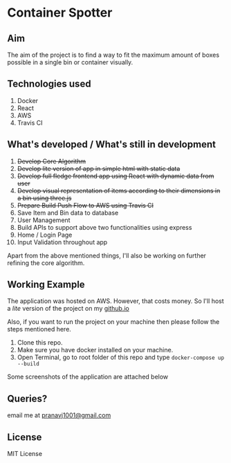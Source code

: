 # Container Spotter


## Aim
The aim of the project is to find a way to fit the maximum amount of boxes possible in a single bin or container visually.

## Technologies used

1. Docker
1. React
1. AWS
1. Travis CI

## What's developed / What's still in development

1. ~~Develop Core Algorithm~~
1. ~~Develop lite version of app in simple html with static data~~
1. ~~Develop full fledge frontend app using React with dynamic data from user~~
1. ~~Develop visual representation of items according to their dimensions in a bin using three.js~~
1. ~~Prepare Build Push Flow to AWS using Travis CI~~
1. Save Item and Bin data to database
1. User Management
1. Build APIs to support above two functionalities using express
1. Home / Login Page
1. Input Validation throughout app

Apart from the above mentioned things, I'll also be working on further refining the core algorithm.

## Working Example

The application was hosted on AWS. However, that costs money. So I'll host a *lite* version of the project on my [github.io](https://pranavj1001.github.io)

Also, if you want to run the project on your machine then please follow the steps mentioned here.

1. Clone this repo.
1. Make sure you have docker installed on your machine.
1. Open Terminal, go to root folder of this repo and type
```docker-compose up --build```

Some screenshots of the application are attached below

## Queries?

email me at pranavj1001@gmail.com

## License

MIT License
